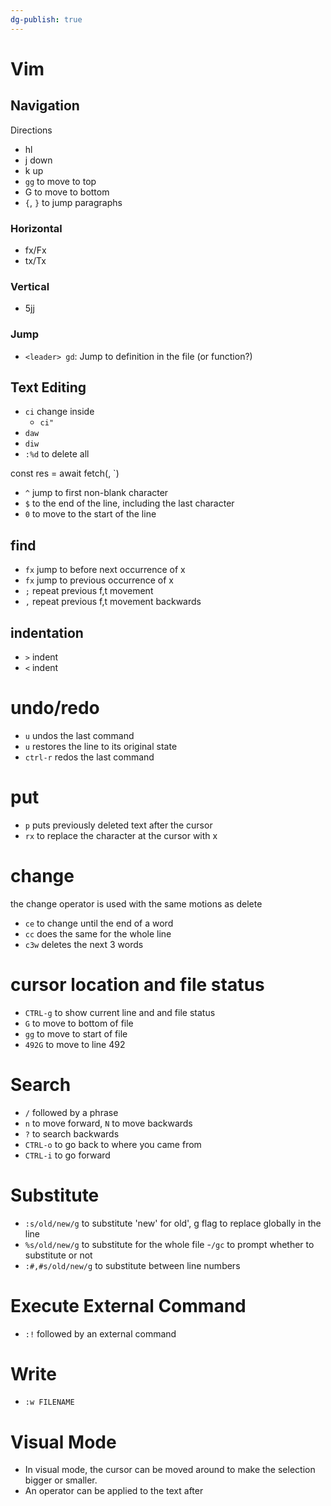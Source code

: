 ```yaml
---
dg-publish: true
---
```

# Vim 
## Navigation
Directions
- hl
- j down
- k up
- `gg` to move to top
- G to move to bottom
- `{`, `}` to jump paragraphs

### Horizontal
- fx/Fx
- tx/Tx

### Vertical
- 5jj

### Jump
- `<leader> gd`: Jump to definition in the file (or function?)


## Text Editing
- `ci` change inside
	- `ci"` 
- `daw`
- `diw`
-  `:%d` to delete all

const res = await fetch(, `)
- `^` jump to first non-blank character
- `$` to the end of the line, including the last character
- `0` to move to the start of the line

## find
- `fx` jump to before next occurrence of x
- `fx` jump to previous occurrence of x
- `;` repeat previous f,t movement
- `,` repeat previous f,t movement backwards

## indentation
- `>` indent 
- `<` indent 
# undo/redo
- `u` undos the last command
- `u` restores the line to its original state
- `ctrl-r` redos the last command

# put
- `p` puts previously deleted text after the cursor
- `rx` to replace the character at the cursor with x

# change 
the change operator is used with the same motions as delete
- `ce` to change until the end of a word
- `cc` does the same for the whole line
- `c3w` deletes the next 3 words

# cursor location and file status
- `CTRL-g` to show current line and and file status
- `G` to move to bottom of file
- `gg` to move to start of file
- `492G` to move to line 492

# Search
- `/` followed by a phrase 
- `n` to move forward, `N` to move backwards
- `?` to search backwards
- `CTRL-o` to go back to where you came from
- `CTRL-i` to go forward

# Substitute
- `:s/old/new/g` to substitute 'new' for old', g flag to replace globally in the line
- `%s/old/new/g` to substitute for the whole file
	-`/gc` to prompt whether to substitute or not
- `:#,#s/old/new/g` to substitute between line numbers

# Execute External Command
- `:!` followed by an external command

# Write
- `:w FILENAME`

# Visual Mode
- In visual mode, the cursor can be moved around to make the selection bigger or smaller.
- An operator can be applied to the text after

